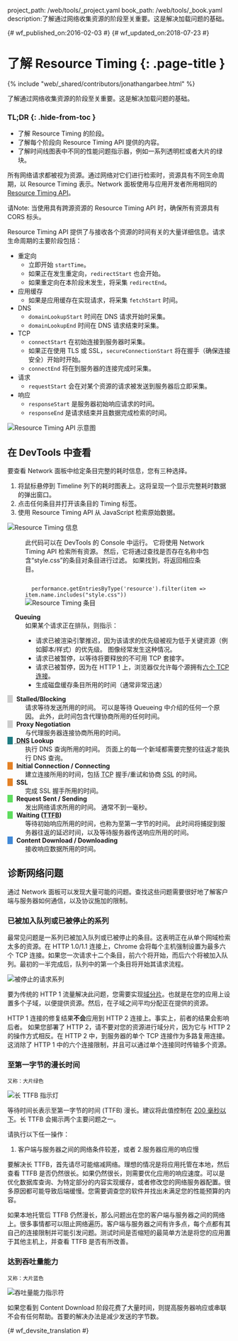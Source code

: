 project_path: /web/tools/_project.yaml
book_path: /web/tools/_book.yaml
description:了解通过网络收集资源的阶段至关重要。这是解决加载问题的基础。

{# wf_published_on:2016-02-03 #}
{# wf_updated_on:2018-07-23 #}

# 了解 Resource Timing {: .page-title }

{% include "web/_shared/contributors/jonathangarbee.html" %}

了解通过网络收集资源的阶段至关重要。这是解决加载问题的基础。


### TL;DR {: .hide-from-toc }
- 了解 Resource Timing 的阶段。
- 了解每个阶段向 Resource Timing API 提供的内容。
- 了解时间线图表中不同的性能问题指示器，例如一系列透明栏或者大片的绿块。


所有网络请求都被视为资源。通过网络对它们进行检索时，资源具有不同生命周期，以 Resource Timing 表示。Network 面板使用与应用开发者所用相同的 [Resource Timing API](http://www.w3.org/TR/resource-timing)。



请Note: 当使用具有跨源资源的 Resource Timing API 时，确保所有资源具有 CORS 标头。


Resource Timing API 提供了与接收各个资源的时间有关的大量详细信息。请求生命周期的主要阶段包括：


* 重定向
  * 立即开始 `startTime`。
  * 如果正在发生重定向，`redirectStart` 也会开始。
  * 如果重定向在本阶段末发生，将采集 `redirectEnd`。
* 应用缓存
  * 如果是应用缓存在实现请求，将采集 `fetchStart` 时间。
* DNS
  * `domainLookupStart` 时间在 DNS 请求开始时采集。
  * `domainLookupEnd` 时间在 DNS 请求结束时采集。
* TCP
  * `connectStart` 在初始连接到服务器时采集。
  * 如果正在使用 TLS 或 SSL，`secureConnectionStart` 将在握手（确保连接安全）开始时开始。
  * `connectEnd` 将在到服务器的连接完成时采集。
* 请求
  * `requestStart` 会在对某个资源的请求被发送到服务器后立即采集。
* 响应
  * `responseStart` 是服务器初始响应请求的时间。
  * `responseEnd` 是请求结束并且数据完成检索的时间。

![Resource Timing API 示意图](imgs/resource-timing-api.png)

## 在 DevTools 中查看

要查看 Network 面板中给定条目完整的耗时信息，您有三种选择。

1. 将鼠标悬停到 Timeline 列下的耗时图表上。这将呈现一个显示完整耗时数据的弹出窗口。
2. 点击任何条目并打开该条目的 Timing 标签。
3. 使用 Resource Timing API 从 JavaScript 检索原始数据。

![Resource Timing 信息](imgs/resource-timing-data.png)

<figure>
<figcaption>
<p>
  此代码可以在 DevTools 的 Console 中运行。
  它将使用 Network Timing API 检索所有资源。
  然后，它将通过查找是否存在名称中包含“style.css”的条目对条目进行过滤。
  如果找到，将返回相应条目。
</p>
<code>
  performance.getEntriesByType('resource').filter(item => item.name.includes("style.css"))</code>

</figcaption>
<img src="imgs/resource-timing-entry.png" alt="Resource Timing 条目">
</figure>

<style>
dt:before {
  content: "\00a0\00a0\00a0";
}
dt strong {
  margin-left: 5px;
}
dt.stalled:before, dt.proxy-negotiation:before {
  background-color: #cdcdcd;
}
dt.dns-lookup:before {
  background-color: #1f7c83;
}
dt.initial-connection:before, dt.ssl:before {
  background-color: #e58226;
}
dt.request-sent:before, dt.ttfb:before {
  background-color: #5fdd5f;
}
dt.content-download:before {
  background-color: #4189d7;
}
</style>

<dl>

  <dt class="queued"><strong>Queuing</strong></dt>
  <dd>
    如果某个请求正在排队，则指示：
      <ul>
        <li>
        请求已被渲染引擎推迟，因为该请求的优先级被视为低于关键资源（例如脚本/样式）的优先级。
        图像经常发生这种情况。        </li>
        <li>
        请求已被暂停，以等待将要释放的不可用 TCP 套接字。        </li>
        <li>
        请求已被暂停，因为在 HTTP 1 上，浏览器仅允许每个源拥有<a href="https://crbug.com/12066">六个 TCP 连接</a>。        </li>
        <li>
        生成磁盘缓存条目所用的时间（通常非常迅速）        </li>
      </ul>
  </dd>

  <dt class="stalled"><strong> Stalled/Blocking</strong></dt>
  <dd>
    请求等待发送所用的时间。
    可以是等待 Queueing 中介绍的任何一个原因。
    此外，此时间包含代理协商所用的任何时间。</dd>


  <dt class="proxy-negotiation"><strong> Proxy Negotiation</strong></dt>
  <dd>与代理服务器连接协商所用的时间。</dd>

  <dt class="dns-lookup"><strong><abbr title="Domain Name System"> DNS</abbr> Lookup</strong></dt>
  <dd>
    执行 DNS 查询所用的时间。
    页面上的每一个新域都需要完整的往返才能执行 DNS 查询。</dd>


  <dt class="initial-connection"><strong> Initial Connection / Connecting</strong></dt>
  <dd>建立连接所用的时间，包括 <abbr title="Transmission Control Protocol">TCP</abbr> 握手/重试和协商 <abbr title="Secure Sockets Layer">SSL</abbr> 的时间。</dd>

  <dt class="ssl"><strong> SSL</strong></dt>
  <dd>完成 SSL 握手所用的时间。</dd>

  <dt class="request-sent"><strong> Request Sent / Sending</strong></dt>
  <dd>
    发出网络请求所用的时间。
    通常不到一毫秒。</dd>


  <dt class="ttfb"><strong> Waiting (<abbr title="Time To First Byte">TTFB</abbr>)</strong></dt>
  <dd>
    等待初始响应所用的时间，也称为至第一字节的时间。
    此时间将捕捉到服务器往返的延迟时间，以及等待服务器传送响应所用的时间。</dd>


  <dt class="content-download"><strong> Content Download / Downloading</strong></dt>
  <dd>接收响应数据所用的时间。</dd>
</dl>


## 诊断网络问题

通过 Network 面板可以发现大量可能的问题。查找这些问题需要很好地了解客户端与服务器如何通信，以及协议施加的限制。


### 已被加入队列或已被停止的系列

最常见问题是一系列已被加入队列或已被停止的条目。这表明正在从单个网域检索太多的资源。在 HTTP 1.0/1.1 连接上，Chrome 会将每个主机强制设置为最多六个 TCP 连接。如果您一次请求十二个条目，前六个将开始，而后六个将被加入队列。最初的一半完成后，队列中的第一个条目将开始其请求流程。





![被停止的请求系列](imgs/stalled-request-series.png)

要为传统的 HTTP 1 流量解决此问题，您需要实现[域分片](https://www.maxcdn.com/one/visual-glossary/domain-sharding-2/)。也就是在您的应用上设置多个子域，以便提供资源。然后，在子域之间平均分配正在提供的资源。



HTTP 1 连接的修复结果**不会**应用到 HTTP 2 连接上。事实上，前者的结果会影响后者。
如果您部署了 HTTP 2，请不要对您的资源进行域分片，因为它与 HTTP 2 的操作方式相反。在 HTTP 2 中，到服务器的单个 TCP 连接作为多路复用连接。这消除了 HTTP 1 中的六个连接限制，并且可以通过单个连接同时传输多个资源。



### 至第一字节的漫长时间

<small>又称：大片绿色</small>

![长 TTFB 指示灯](imgs/indicator-of-high-ttfb.png)

等待时间长表示至第一字节的时间 (TTFB) 漫长。建议将此值控制在 [200 毫秒以下](/speed/docs/insights/Server)。长 TTFB 会揭示两个主要问题之一。

请执行以下任一操作：

1. 客户端与服务器之间的网络条件较差，或者
2.服务器应用的响应慢

要解决长 TTFB，首先请尽可能缩减网络。理想的情况是将应用托管在本地，然后查看 TTFB 是否仍然很长。如果仍然很长，则需要优化应用的响应速度。可以是优化数据库查询、为特定部分的内容实现缓存，或者修改您的网络服务器配置。很多原因都可能导致后端缓慢。您需要调查您的软件并找出未满足您的性能预算的内容。






如果本地托管后 TTFB 仍然漫长，那么问题出在您的客户端与服务器之间的网络上。很多事情都可以阻止网络遍历。客户端与服务器之间有许多点，每个点都有其自己的连接限制并可能引发问题。测试时间是否缩短的最简单方法是将您的应用置于其他主机上，并查看 TTFB 是否有所改善。




### 达到吞吐量能力

<small>又称：大片蓝色</small>

![吞吐量能力指示符](imgs/indicator-of-large-content.png)

如果您看到 Content Download 阶段花费了大量时间，则提高服务器响应或串联不会有任何帮助。首要的解决办法是减少发送的字节数。



{# wf_devsite_translation #}

